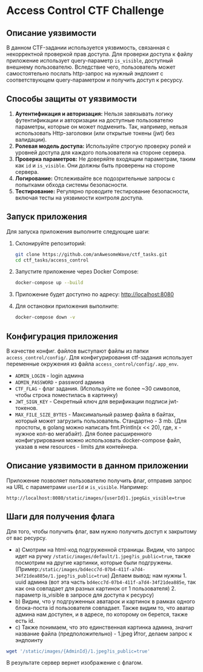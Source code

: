 # Access Control CTF Challenge

## Описание уязвимости
В данном CTF-задании используется уязвимость, связанная с некорректной проверкой прав доступа. Для проверки доступа к файлу
приложение использует query-параметр `is_visible`, доступный внешнему пользователю. Вследствие чего, пользователь
может самостоятельно послать http-запрос на нужный эндпоинт с соответствующем query-параметром и получить доступ к ресурсу.

## Способы защиты от уязвимости
1. **Аутентификация и авторизация:** Нельзя завязывать логику футентификации и авторизации на доступные пользователю параметры, которые он может подменить. Так, например, нельзя использовать Http-заголовки (или открытые токены (jwt) без валидации).
2. **Ролевая модель доступа:** Используйте строгую проверку ролей и уровней доступа для каждого пользователя на стороне сервера.
3. **Проверка параметров:** Не доверяйте входящим параметрам, таким как `id` и `is_visible`. Они должны быть проверены на стороне сервера.
4. **Логирование:** Отслеживайте все подозрительные запросы с попытками обхода системы безопасности.
5. **Тестирование:** Регулярно проводите тестирование безопасности, включая тесты на уязвимости контроля доступа.

## Запуск приложения

Для запуска приложения выполните следующие шаги:

1. Склонируйте репозиторий:
   ```bash
   git clone https://github.com/anAwesomeWave/ctf_tasks.git
   cd ctf_tasks/access_control
   ```

2. Запустите приложение через Docker Compose:
   ```bash
   docker-compose up --build
   ```

3. Приложение будет доступно по адресу: [http://localhost:8080](http://localhost:8080)

4. Для остановки приложения выполните:
   ```bash
   docker-compose down -v
   ```

## Конфигурация приложения
В качестве конфиг. файлов выступают файлы из папки `access_control/config/`. Для конфигурирования ctf-задания
использует переменные окружения из файла `access_control/config/.app_env`.
- `ADMIN_LOGIN` - login админа
- `ADMIN_PASSWORD` - password админа
- `CTF_FLAG` - флаг задания. (Используйте не более ~30 символов, чтобы строка поместилась в картинку)
- `JWT_SIGN_KEY` - Секретный ключ для верификации подписи jwt-токенов.
- `MAX_FILE_SIZE_BYTES` - Максимальный размер файла в байтах, который может загрузить пользователь. Стандартно - 3 mb. (Для простоты, в golang можно написать fmt.Println(x << 20), где, x - нужное кол-во мегабайт).
Для более расширенного конфигурирования можно использовать docker-compose файл, указав в нем resources - limits для контейнера.

## Описание уязвимости в данном приложении
Приложение позволяет пользователю получить флаг, отправив запрос на URL с параметрами `userId` и `is_visible`. Например:

```
http://localhost:8080/static/images/{userId}1.jpeg&is_visible=true
```


## Шаги для получения флага
Для того, чтобы получить флаг, вам нужно получить доступ к закрытому от вас ресурсу.

- a) Смотрим на html-код подгруженной страницы. Видим, что запрос идет на ручку `/static/images/default/1.jpeg?is_public=true`,
также посмотрим на другие картинки, которые были подгружены. (Пример:`/static/images/bd4ecc7d-07b4-411f-a7d4-34f21dea885e/1.jpeg?is_public=true`)
Делаем вывод: нам нужны 1. uuid админа (вот эта часть `bd4ecc7d-07b4-411f-a7d4-34f21dea885e`, так как она совпадает для разных картинок от 1 пользователя) 2. параметр is_visible в запросе для доступа к ресурсу)
- b) Видим, что у подгруженных аватарок и картинок в рамках одного блока-поста id пользователя совпадает. Также 
видим то, что аватар админа нам доступен, и в адресе, по которому он берется, также есть id.
- c) Также понимаем, что это единственная картинка админа, значит название файла (предположительно) - 1.jpeg
Итог, делаем запрос к эндпоинту
```bash
wget '/static/images/{AdminId}/1.jpeg?is_public=true'
```

В результате сервер вернет изображение с флагом.